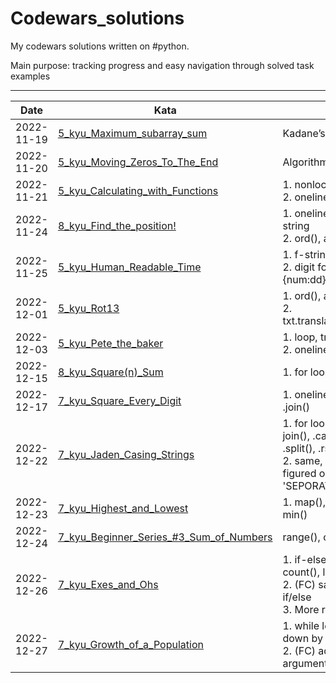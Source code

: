 # Codewars_solutions  
My codewars solutions written on #python.

Main purpose: tracking progress and easy navigation through solved task examples   

---  
| Date       | Kata                                                                                                       | Theme                                                                                                                         |  
|------------|------------------------------------------------------------------------------------------------------------|-------------------------------------------------------------------------------------------------------------------------------|  
| 2022-11-19 | [5_kyu_Maximum_subarray_sum](5_kyu_Maximum_subarray_sum.py)                                                | Kadane’s Algorithm                                                                                                            |  
| 2022-11-20 | [5_kyu_Moving_Zeros_To_The_End](https://github.com/SibDiP/Codewars_solutions/blob/main/5_kyu_Moving_Zeros_To_The_End.py) | Algorithms                                                                                                                    |  
| 2022-11-21 | [5_kyu_Calculating_with_Functions](https://github.com/SibDiP/Codewars_solutions/blob/main/5_kyu_Calculating%20with%20functions.py) | 1. nonlocal, global var<br>2. oneliners, lambda                                                                               |  
| 2022-11-24 | [8_kyu_Find_the_position!](https://github.com/SibDiP/Codewars_solutions/blob/main/8_kyu_Find_the_position!.py) | 1. oneliner, str.find(), f-string<br>2. ord(), askii                                                                          |  
| 2022-11-25 | [5_kyu_Human_Readable_Time](https://github.com/SibDiP/Codewars_solutions/blob/main/5_kyu_Human_Readable_Time.py) | 1. f-string oneliner<br>2. digit formatting {num:dd}                                                                          |  
| 2022-12-01 | [5_kyu_Rot13](https://github.com/SibDiP/Codewars_solutions/blob/main/5_kyu_Rot13.py)                       | 1. ord(), ascii<br>2. txt.translate(maketrans())                                                                              |  
| 2022-12-03 | [5_kyu_Pete_the_baker](https://github.com/SibDiP/Codewars_solutions/blob/main/5_kyu_Pete_the_baker.py)     | 1. loop, try/except/min()<br>2. oneliner, get()                                                                               | 
| 2022-12-15 | [8_kyu_Square(n)\_Sum](https://github.com/SibDiP/Codewars_solutions/blob/main/8_kyu_Square(n)_Sum.py)      | 1. for loop oneliner                                                                                                          |
| 2022-12-17 | [7_kyu_Square_Every_Digit](https://github.com/SibDiP/Codewars_solutions/blob/main/7_kyu_Square_Every_Digit.py) | 1. oneliner for loop, .join()                                                                                                 | 
| 2022-12-22 | [7_kyu_Jaden_Casing_Strings](https://github.com/SibDiP/Codewars_solutions/blob/main/7_kyu_Jaden_Casing_Strings.py) | 1. for loop oneliner, join(), .capitalize(), .split(), .rstrip()<br>2. same, but this time I figured out about 'SEPORATOR'.join() | 
| 2022-12-23 | [7_kyu_Highest_and_Lowest](https://github.com/SibDiP/Codewars_solutions/blob/main/7_kyu_Highest_and_Lowest.py) | 1. map(), f-string, max(), min()                                                                                              | 
| 2022-12-24 | [7_kyu_Beginner_Series_#3_Sum_of_Numbers](https://github.com/SibDiP/Codewars_solutions/blob/main/7_kyu_Beginner_Series_#3_Sum_of_Numbers.py) | range(), oneliner                                                                                                             | 
| 2022-12-26 | [7_kyu_Exes_and_Ohs](https://github.com/SibDiP/Codewars_solutions/blob/main/7_kyu_Exes_and_Ohs.py)         | 1. if-else oneliner, count(), lower()<br> 2. (FC) same but without if/else<br> 3. More readable version                       | 
| 2022-12-27 | [7_kyu_Growth_of_a_Population](https://github.com/SibDiP/Codewars_solutions/blob/main/7_kyu_Growth_of_a_Population.py)                    | 1. while loop, round down by //<br> 2. (FC) addition argument, no round                       | 
